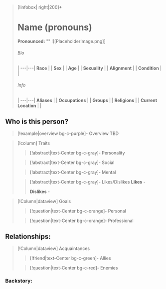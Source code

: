 > [!infobox| right|200]+
> # Name (pronouns)
> **Pronounced:**  ""
> ![[PlaceholderImage.png]]
> ###### Bio
>  |
> ---|---|
> **Race** |  |
> **Sex** |  |
> **Age** |  |
> **Sexuality** |  |
> **Alignment** |  |
> **Condition** |  |
> ###### Info
>  |
> ---|---|
> **Aliases** |  |
> **Occupations** |  |
> **Groups** |  |
> **Religions** |  |
> **Current Location** |  |

## Who is this person?
> [!example|overview bg-c-purple]- Overview 
> TBD


> [!column] Traits
>> [!abstract|text-Center bg-c-gray]- Personality
>>  
>
>
>> [!abstract|text-Center bg-c-gray]- Social
>> 
>
>
>> [!abstract|text-Center bg-c-gray]- Mental
>> 
>
>
>> [!abstract|text-Center bg-c-gray]- Likes/Dislikes
>> **Likes** - 
>>  
>> **Dislikes** - 


> [!Column|dataview] Goals
>> [!question|text-Center bg-c-orange]- Personal
>>  
>
>
>> [!question|text-Center bg-c-orange]- Professional
>>  
>


## Relationships:

> [!Column|dataview] Acquaintances
>> [!friend|text-Center bg-c-green]- Allies
>>   
>
>
>> [!question|text-Center bg-c-red]- Enemies
>>   
>

### Backstory:
